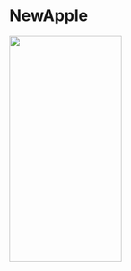 # NewApple

 <img src="https://user-images.githubusercontent.com/52675676/190828935-f433bb42-a8ec-4730-995e-c8f4f040104d.jpeg" width="200" height="400" />

